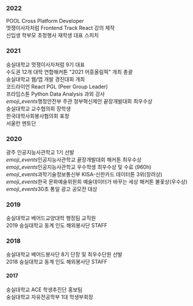 ### 2022

POOL Cross Platform Developer  
멋쟁이사자처럼 Frontend Track React 강의 제작  
신입생 학부모 초청행사 재학생 대표 스피치

### 2021

숭실대학교 멋쟁이사자처럼 9기 대표  
수도권 12개 대학 연합해커톤 "2021 어흥올림픽" 개최 총괄  
숭실대학교 웹/앱 개발 경진대회 개최  
코드라이언 React PGL (Peer Group Leader)  
프라임스톤 Python Data Analysis 과외 강사  
<i class="material-icons" style="margin-bottom: -5px">emoji_events</i>행정안전부 주관 정부혁신제안 끝장개발대회 최우수상  
숭실대학교 교수협의회 장학생  
한국대학사회봉사협의회 표창  
서울런 멘토단

### 2020

광주 인공지능사관학교 1기 선발  
<i class="material-icons" style="margin-bottom: -5px">emoji_events</i>인공지능사관학교 끝장개발대회 해커톤 최우수상  
<i class="material-icons" style="margin-bottom: -5px">emoji_events</i>인공지능사관학교 우수학생 최우수상 및 수료 (960h)  
<i class="material-icons" style="margin-bottom: -5px">emoji_events</i>과학기술정보통신부 KISA-신한카드 데이터톤 3위(장려상)  
<i class="material-icons" style="margin-bottom: -5px">emoji_events</i>한국 문화예술위원회 예술데이터가 바꾸는 세상 해커톤 불꽃상(우수상)  
<i class="material-icons" style="margin-bottom: -5px">emoji_events</i>30초 통일 광고 공모전 대상

### 2019

숭실대학교 베어드교양대학 행정팀 교직원  
2019 숭실대학교 동계 인도 해외봉사단 STAFF

### 2018

숭실대학교 베어드봉사단 8기 단장 및 최우수단원 선발  
2018 숭실대학교 동계 인도 해외봉사단 STAFF

#### 2017

숭실대학교 ACE 학생추진단 홍보팀  
숭실대학교 자유전공학부 1대 학생부회장
